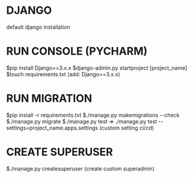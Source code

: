 # DJANGO
default django installation

# RUN CONSOLE (PYCHARM)
$pip install Django==3.x.x
$django-admin.py startproject [project_name]
$touch requirements.txt (add: Django==3.x.x)

# RUN MIGRATION
$pip install -r requirements.txt
$./manage.py makemigrations --check
$./manage.py migrate
$./manage.py test => ./manage.py test --settings=project_name.apps.settings (custom setting ci/cd)

# CREATE SUPERUSER
$./manage.py createsuperuser (create custom superadmin)
